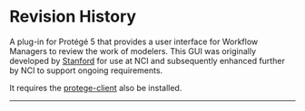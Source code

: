 # Revision History

A plug-in for Protégé 5 that provides a user interface for Workflow Managers to review the work of modelers.
This GUI was originally developed by [Stanford][1] for use at NCI and subsequently enhanced further by NCI to support ongoing requirements.

It requires the [protege-client][2] also be installed.

----
[1]: https://github.com/protegeproject/protege-client
[2]: https://github.com/bdionne/protege-client
